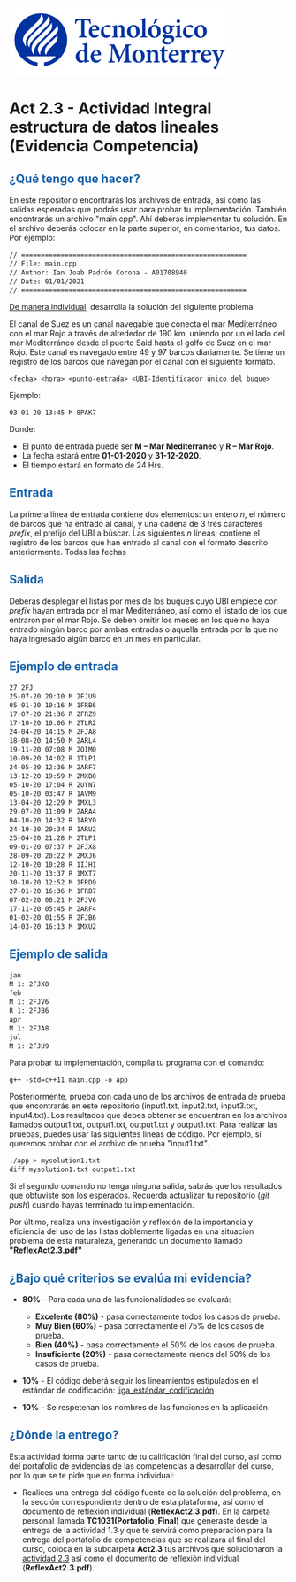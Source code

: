 ![Tec de Monterrey](images/logotecmty.png)
# Act 2.3 - Actividad Integral estructura de datos lineales (Evidencia Competencia)

## <span style="color: rgb(26, 99, 169);">¿Qué tengo que hacer?</span>
En este repositorio encontrarás los archivos de entrada, así como las salidas esperadas que podrás usar para probar tu implementación. También encontrarás un archivo "main.cpp". Ahí deberás implementar tu solución. En el archivo deberás colocar en la parte superior, en comentarios, tus datos. Por ejemplo:
```
// =========================================================
// File: main.cpp
// Author: Ian Joab Padrón Corona - A01708940
// Date: 01/01/2021
// =========================================================
```
<span style="text-decoration: underline;">De manera individual</span>, desarrolla la solución del siguiente problema:

El canal de Suez es un canal navegable que conecta el mar Mediterráneo con el mar Rojo a través de alrededor de 190 km, uniendo por un el lado del mar Mediterráneo desde el puerto Said hasta el golfo de Suez en el mar Rojo. Este canal es navegado entre 49 y 97 barcos diariamente. Se tiene un registro de los barcos que navegan por el canal con el siguiente formato.
```
<fecha> <hora> <punto-entrada> <UBI-Identificador único del buque>
```
Ejemplo:
```
03-01-20 13:45 M 8PAK7
```
Donde:
* El punto de entrada puede ser **M – Mar Mediterráneo** y **R – Mar Rojo**.
* La fecha estará entre **01-01-2020** y **31-12-2020**.
* El tiempo estará en formato de 24 Hrs.

## <span style="color: rgb(26, 99, 169);">**Entrada**</span>
La primera línea de entrada contiene dos elementos: un entero *n*, el número de barcos que ha entrado al canal, y una cadena de 3 tres caracteres *prefix*, el prefijo del UBI a búscar. Las siguientes *n* líneas; contiene el registro de los barcos que han entrado al canal con el formato descrito anteriormente. Todas las fechas

## <span style="color: rgb(26, 99, 169);">**Salida**</span>
Deberás desplegar el listas por mes de los buques cuyo UBI empiece con *prefix* hayan entrada por el mar Mediterráneo, así como el listado de los que entraron por el mar Rojo. Se deben omitir los meses en los que no haya entrado ningún barco por ambas entradas  o aquella entrada por la que no haya ingresado algún barco en un mes en particular.

## <span style="color: rgb(26, 99, 169);">**Ejemplo de entrada**</span>
```
27 2FJ
25-07-20 20:10 M 2FJU9
05-01-20 10:16 M 1FRB6
17-07-20 21:36 R 2FRZ9
17-10-20 10:06 M 2TLR2
24-04-20 14:15 M 2FJA8
18-08-20 14:50 M 2ARL4
19-11-20 07:08 M 2OIM0
10-09-20 14:02 R 1TLP1
24-05-20 12:36 M 2ARF7
13-12-20 19:59 M 2MXB0
05-10-20 17:04 R 2UYN7
05-10-20 03:47 R 1AVM9
13-04-20 12:29 M 1MXL3
29-07-20 11:09 M 2ARA4
04-10-20 14:32 R 1ARY0
24-10-20 20:34 R 1ARU2
25-04-20 21:28 M 2TLP1
09-01-20 07:37 M 2FJX8
28-09-20 20:22 M 2MXJ6
12-10-20 10:28 R 1IJH1
20-11-20 13:37 R 1MXT7
30-10-20 12:52 M 1FRD9
27-01-20 16:36 M 1FRB7
07-02-20 00:21 M 2FJV6
17-11-20 05:45 M 2ARF4
01-02-20 01:55 R 2FJB6
14-03-20 16:13 M 1MXU2
```

## <span style="color: rgb(26, 99, 169);">**Ejemplo de salida**</span>
```
jan
M 1: 2FJX8
feb
M 1: 2FJV6
R 1: 2FJB6
apr
M 1: 2FJA8
jul
M 1: 2FJU9
```

Para probar tu implementación, compila tu programa con el comando:
```
g++ -std=c++11 main.cpp -o app
```
Posteriormente, prueba con cada uno de los archivos de entrada de prueba que encontrarás en este repositorio (input1.txt, input2.txt, input3.txt, input4.txt). Los resultados que debes obtener se encuentran en los archivos llamados output1.txt, output1.txt, output1.txt y output1.txt. Para realizar las pruebas, puedes usar las siguientes líneas de código. Por ejemplo, si queremos probar con el archivo de prueba "input1.txt".
```
./app > mysolution1.txt
diff mysolution1.txt output1.txt
```
Si el segundo comando no tenga ninguna salida, sabrás que los resultados que obtuviste son los esperados. Recuerda actualizar tu repositorio (*git push*) cuando hayas terminado tu implementación.

Por último, realiza una investigación y reflexión de la importancia y eficiencia del uso de las listas doblemente ligadas en una situación problema de esta naturaleza,  generando un documento llamado **"ReflexAct2.3.pdf"**

## <span style="color: rgb(26, 99, 169);">**¿Bajo qué criterios se evalúa mi evidencia?**</span>

- **80%** - Para cada una de las funcionalidades se evaluará:

    - **Excelente (80%)** - pasa correctamente todos los casos de prueba.
    - **Muy Bien (60%)** - pasa correctamente el 75% de los casos de prueba.
    - **Bien (40%)** - pasa correctamente el 50% de los casos de prueba.
    - **Insuficiente (20%)** - pasa correctamente menos del 50% de los casos de prueba.


- **10%** - El código deberá seguir los lineamientos estipulados en el estándar de codificación: <span class="instructure_file_holder link_holder">[liga_estándar_codificación](estandar.pdf)</span>
- **10%** - Se respetenan los nombres de las funciones en la aplicación.

## <span style="color: rgb(26, 99, 169);">**¿Dónde la entrego?**</span>
Esta actividad forma parte tanto de tu calificación final del curso, así como del portafolio de evidencias de las competencias a desarrollar del curso, por lo que se te pide que en forma individual:
* Realices una entrega del código fuente de la solución del problema, en la sección correspondiente dentro de esta plataforma, así como el documento de reflexión individual (**ReflexAct2.3.pdf**).
En la carpeta personal llamada **TC1031(Portafolio_Final)** que generaste desde la entrega de la actividad 1.3 y que te servirá como preparación para la entrega del portafolio de competencias que se realizará al final del curso, coloca en la subcarpeta **Act2.3** tus archivos que solucionaron la <span style="text-decoration: underline;">actividad 2.3</span> así como el documento de reflexión individual (**ReflexAct2.3.pdf**).
